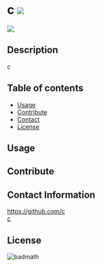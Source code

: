 
  # c ![](https://img.shields.io/github/languages/count/c/c)

  ![](https://img.shields.io/github/languages/top/c/c)

  ## Description 
  c

  ## Table of contents
  - [Usage](#usage)
  - [Contribute](#contribute)
  - [Contact](#contact)
  - [License](#license)

  ## Usage
  

  ## Contribute
  

  ## Contact Information
  https://github.com/c </br>
  [c](mailto:c) </br>
  

  ## License
  ![badmath](https://img.shields.io/static/v1?label=License&message=gpl-2.0&color=Greeen)

